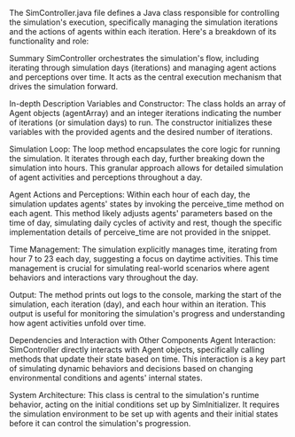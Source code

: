 The SimController.java file defines a Java class responsible for controlling the simulation's execution, specifically managing the simulation iterations and the actions of agents within each iteration. Here's a breakdown of its functionality and role:

Summary
SimController orchestrates the simulation's flow, including iterating through simulation days (iterations) and managing agent actions and perceptions over time. It acts as the central execution mechanism that drives the simulation forward.

In-depth Description
Variables and Constructor: The class holds an array of Agent objects (agentArray) and an integer iterations indicating the number of iterations (or simulation days) to run. The constructor initializes these variables with the provided agents and the desired number of iterations.

Simulation Loop: The loop method encapsulates the core logic for running the simulation. It iterates through each day, further breaking down the simulation into hours. This granular approach allows for detailed simulation of agent activities and perceptions throughout a day.

Agent Actions and Perceptions: Within each hour of each day, the simulation updates agents' states by invoking the perceive_time method on each agent. This method likely adjusts agents' parameters based on the time of day, simulating daily cycles of activity and rest, though the specific implementation details of perceive_time are not provided in the snippet.

Time Management: The simulation explicitly manages time, iterating from hour 7 to 23 each day, suggesting a focus on daytime activities. This time management is crucial for simulating real-world scenarios where agent behaviors and interactions vary throughout the day.

Output: The method prints out logs to the console, marking the start of the simulation, each iteration (day), and each hour within an iteration. This output is useful for monitoring the simulation's progress and understanding how agent activities unfold over time.

Dependencies and Interaction with Other Components
Agent Interaction: SimController directly interacts with Agent objects, specifically calling methods that update their state based on time. This interaction is a key part of simulating dynamic behaviors and decisions based on changing environmental conditions and agents' internal states.

System Architecture: This class is central to the simulation's runtime behavior, acting on the initial conditions set up by SimInitializer. It requires the simulation environment to be set up with agents and their initial states before it can control the simulation's progression.
